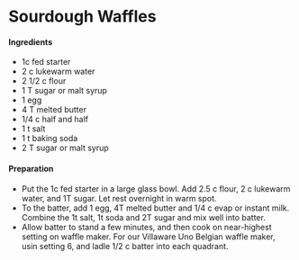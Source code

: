 # Sourdough Waffles
#### Ingredients
* 1c fed starter
* 2 c lukewarm water
* 2 1/2 c flour
* 1 T sugar or malt syrup 
* 1 egg
* 4 T melted butter
* 1/4 c half and half
* 1 t salt
* 1 t baking soda
* 2 T sugar or malt syrup

#### Preparation
* Put the 1c fed starter in a large glass bowl.  Add 2.5 c flour, 2 c lukewarm water, and 1T sugar.  Let rest overnight in warm spot. 
* To the batter, add 1 egg, 4T melted butter and 1/4 c evap or instant milk.  Combine the 1t salt, 1t soda and 2T sugar and mix well into batter. 
* Allow batter to stand a few minutes, and then cook on near-highest setting on waffle maker.  For our Villaware Uno Belgian waffle maker, usin setting 6, and ladle 1/2 c batter into each quadrant. 
 
